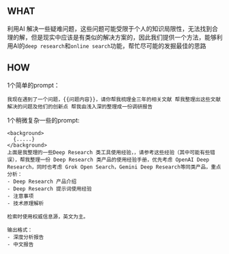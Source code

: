 ## WHAT
利用AI 解决一些疑难问题，这些问题可能受限于个人的知识局限性，无法找到合理的解，但是现实中应该是有类似的解决方案的，因此我们提供一个方法，能够利用AI的`deep research`和`online search`功能，帮忙尽可能的发掘最佳的思路

## HOW
1个简单的prompt：
```
我现在遇到了一个问题，{{问题内容}}，请你帮我梳理金三年的相关文献 帮我整理出这些文献解决的问题及他们的创新点 帮我由浅入深的整理成一份调研报告
```

1个稍微复杂一些的prompt:
```
<background>
  {.....}
</background>
上面是我整理的一些Deep Research 类工具使用经验，，请参考这些经验（其中可能有些错误），帮我整理一份 Deep Research 类产品的使用经验手册，优先考虑 OpenAI Deep Research，同时也考虑 Grok Open Search，Gemini Deep Research等同类产品，重点分析：
- Deep Research 产品介绍
- Deep Research 提示词使用经验
- 注意事项
- 技术原理解析

检索时使用权威信息源，英文为主。

输出格式：
- 深度分析报告
- 中文报告
```

